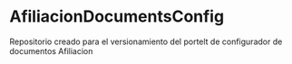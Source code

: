 # AfiliacionDocumentsConfig
Repositorio creado para el versionamiento del portelt de configurador de documentos Afiliacion
